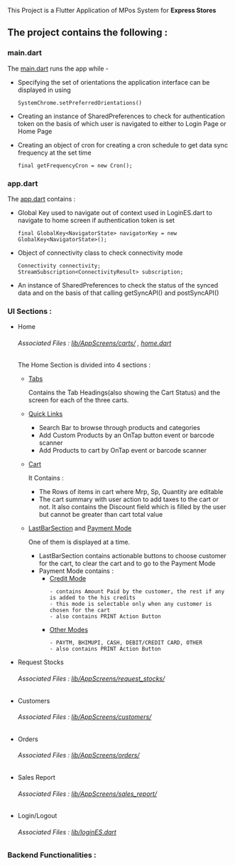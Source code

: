 This Project is a Flutter Application of MPos System for **Express Stores**

## The project contains the following :

### main.dart
The [main.dart](lib/main.dart) runs the app while - 
- Specifying the set of orientations the application interface can be displayed in using
  ```
  SystemChrome.setPreferredOrientations()
  ```
- Creating an instance of SharedPreferences to check for authentication token on the basis of which user is navigated to 
  either to Login Page or Home Page
  
- Creating an object of cron for creating a cron schedule to get data sync frequency at the set time 
  ```
  final getFrequencyCron = new Cron();
  ```
  
### app.dart
The [app.dart](lib/app.dart) contains : 
- Global Key used to navigate out of context used in LoginES.dart to navigate to home screen if authentication token is set
  ```
  final GlobalKey<NavigatorState> navigatorKey = new GlobalKey<NavigatorState>();
  ```
- Object of connectivity class to check connectivity mode
  ```
  Connectivity connectivity;
  StreamSubscription<ConnectivityResult> subscription;
  ```
- An instance of SharedPreferences to check the status of the synced data and on the basis of that calling
  getSyncAPI() and postSyncAPI()
        


### UI Sections : 
- Home 
  ###### Associated Files : [lib/AppScreens/carts/](lib/AppScreens/carts/) ,  [home.dart](lib/home.dart)
  The Home Section is divided into 4 sections : 
  - [Tabs](lib/home.dart)
  
    Contains the Tab Headings(also showing the Cart Status) and the screen for each of the three carts.
  - [Quick Links](lib/AppScreens/carts/cartFunctionalities.dart)
    - Search Bar to browse through products and categories
    - Add Custom Products by an OnTap button event or barcode scanner
    - Add Products to cart by OnTap event or barcode scanner
  - [Cart](lib/AppScreens/carts/CartDescendant.dart)
      
      It Contains : 
    - The Rows of items in cart where Mrp, Sp, Quantity are editable
    - The cart summary with user action to add taxes to the cart or not. It also contains the Discount field which is 
      filled by the user but cannot be greater than cart total value
  - [LastBarSection](lib/AppScreens/carts/CartDescendant.dart) and [Payment Mode](lib/AppScreens/carts/CartDescendant.dart)
    
    One of them is displayed at a time.
    - LastBarSection contains actionable buttons to choose customer for the cart, to clear the cart and to go to the Payment         Mode
    - Payment Mode contains : 
      - [Credit Mode](lib/AppScreens/carts/credit_payment_modes.dart)
        ```
        - contains Amount Paid by the customer, the rest if any is added to the his credits
        - this mode is selectable only when any customer is chosen for the cart
        - also contains PRINT Action Button
        ```
      - [Other Modes](lib/AppScreens/carts/other_payment_modes.dart) 
        ```
        - PAYTM, BHIMUPI, CASH, DEBIT/CREDIT CARD, OTHER 
        - also contains PRINT Action Button
        ```
      
- Request Stocks
  ###### Associated Files : [lib/AppScreens/request_stocks/](lib/AppScreens/request_stocks/)
- Customers
  ###### Associated Files : [lib/AppScreens/customers/](lib/AppScreens/customers/)
- Orders
  ###### Associated Files : [lib/AppScreens/orders/](lib/AppScreens/orders/)
- Sales Report
  ###### Associated Files : [lib/AppScreens/sales_report/](lib/AppScreens/sales_report/)
- Login/Logout
  ###### Associated Files : [lib/loginES.dart](lib/loginES.dart)
### Backend Functionalities : 


